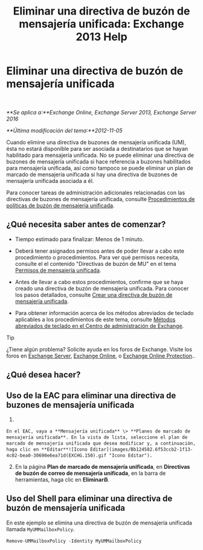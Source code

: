 ﻿---
title: 'Eliminar una directiva de buzón de mensajería unificada: Exchange 2013 Help'
TOCTitle: Eliminar una directiva de buzón de mensajería unificada
ms:assetid: c8758464-3c52-4dd3-b2a6-142a99bb0628
ms:mtpsurl: https://technet.microsoft.com/es-es/library/Bb124536(v=EXCHG.150)
ms:contentKeyID: 50556883
ms.date: 05/22/2018
mtps_version: v=EXCHG.150
ms.translationtype: MT
---

# Eliminar una directiva de buzón de mensajería unificada

 

_**Se aplica a:**Exchange Online, Exchange Server 2013, Exchange Server 2016_

_**Última modificación del tema:**2012-11-05_

Cuando elimine una directiva de buzones de mensajería unificada (UM), ésta no estará disponible para ser asociada a destinatarios que se hayan habilitado para mensajería unificada. No se puede eliminar una directiva de buzones de mensajería unificada si hace referencia a buzones habilitados para mensajería unificada, así como tampoco se puede eliminar un plan de marcado de mensajería unificada si hay una directiva de buzones de mensajería unificada asociada a él.

Para conocer tareas de administración adicionales relacionadas con las directivas de buzones de mensajería unificada, consulte [Procedimientos de políticas de buzón de mensajería unificada](um-mailbox-policy-procedures-exchange-2013-help.md).

## ¿Qué necesita saber antes de comenzar?

  - Tiempo estimado para finalizar: Menos de 1 minuto.

  - Deberá tener asignados permisos antes de poder llevar a cabo este procedimiento o procedimientos. Para ver qué permisos necesita, consulte el el contenido "Directivas de buzón de MU" en el tema [Permisos de mensajería unificada](unified-messaging-permissions-exchange-2013-help.md).

  - Antes de llevar a cabo estos procedimientos, confirme que se haya creado una directiva de buzón de mensajería unificada. Para conocer los pasos detallados, consulte [Crear una directiva de buzón de mensajería unificada](create-a-um-mailbox-policy-exchange-2013-help.md).

  - Para obtener información acerca de los métodos abreviados de teclado aplicables a los procedimientos de este tema, consulte [Métodos abreviados de teclado en el Centro de administración de Exchange](keyboard-shortcuts-in-the-exchange-admin-center-exchange-online-protection-help.md).


> [!TIP]
> ¿Tiene algún problema? Solicite ayuda en los foros de Exchange. Visite los foros en <A href="https://go.microsoft.com/fwlink/p/?linkid=60612">Exchange Server</A>, <A href="https://go.microsoft.com/fwlink/p/?linkid=267542">Exchange Online</A>, o <A href="https://go.microsoft.com/fwlink/p/?linkid=285351">Exchange Online Protection</A>..



## ¿Qué desea hacer?

## Uso de la EAC para eliminar una directiva de buzones de mensajería unificada

1.  
    
    En el EAC, vaya a **Mensajería unificada** \> **Planes de marcado de mensajería unificada**. En la vista de lista, seleccione el plan de marcado de mensajería unificada que desea modificar y, a continuación, haga clic en **Editar**![Icono Editar](images/Bb124582.6f53ccb2-1f13-4c02-bea0-30690e6ea71d(EXCHG.150).gif "Icono Editar").

2.  En la página **Plan de marcado de mensajería unificada**, en **Directivas de buzón de correo de mensajería unificada**, en la barra de herramientas, haga clic en **Eliminar**![Eliminar icono](images/Dd979797.14f639f6-61e8-4418-bbfb-0db14de9d2f5(EXCHG.150).gif "Eliminar icono").

## Uso del Shell para eliminar una directiva de buzón de mensajería unificada

En este ejemplo se elimina una directiva de buzón de mensajería unificada llamada `MyUMMailboxPolicy`.

    Remove-UMMailboxPolicy -Identity MyUMMailboxPolicy

